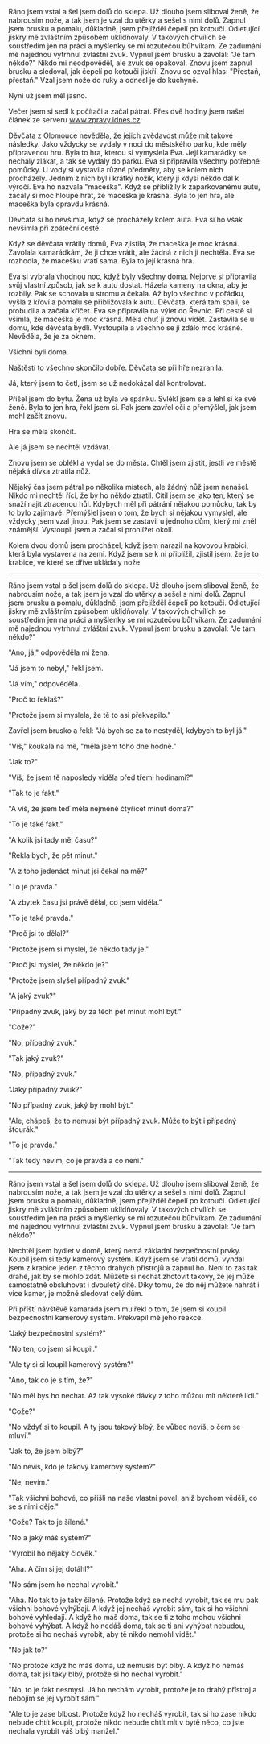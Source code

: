 Ráno jsem vstal a šel jsem dolů do sklepa. Už dlouho jsem sliboval ženě, že nabrousím nože, a tak jsem je vzal do utěrky a sešel s nimi dolů. Zapnul jsem brusku a pomalu, důkladně, jsem přejížděl čepelí po kotouči. Odletující jiskry mě zvláštním způsobem uklidňovaly. V takových chvílích se soustředím jen na práci a myšlenky se mi rozutečou bůhvíkam. Ze zadumání mě najednou vytrhnul zvláštní zvuk. Vypnul jsem brusku a zavolal: "Je tam někdo?" Nikdo mi neodpověděl, ale zvuk se opakoval. Znovu jsem zapnul brusku a sledoval, jak čepelí po kotouči jiskří. Znovu se ozval hlas: "Přestaň, přestaň." Vzal jsem nože do ruky a odnesl je do kuchyně.

Nyní už jsem měl jasno.

Večer jsem si sedl k počítači a začal pátrat. Přes dvě hodiny jsem našel článek ze serveru www.zpravy.idnes.cz:

Děvčata z Olomouce nevěděla, že jejich zvědavost může mít takové následky. Jako vždycky se vydaly v noci do městského parku, kde měly připravenou hru. Byla to hra, kterou si vymyslela Eva. Její kamarádky se nechaly zlákat, a tak se vydaly do parku. Eva si připravila všechny potřebné pomůcky. U vody si vystavila různé předměty, aby se kolem nich procházely. Jedním z nich byl i krátký nožík, který jí kdysi někdo dal k výročí. Eva ho nazvala "maceška". Když se přiblížily k zaparkovanému autu, začaly si moc hloupě hrát, že maceška je krásná. Byla to jen hra, ale maceška byla opravdu krásná.

Děvčata si ho nevšimla, když se procházely kolem auta. Eva si ho však nevšimla při zpáteční cestě.

Když se děvčata vrátily domů, Eva zjistila, že maceška je moc krásná. Zavolala kamarádkám, že ji chce vrátit, ale žádná z nich ji nechtěla. Eva se rozhodla, že macešku vrátí sama. Byla to její krásná hra.

Eva si vybrala vhodnou noc, když byly všechny doma. Nejprve si připravila svůj vlastní způsob, jak se k autu dostat. Házela kameny na okna, aby je rozbily. Pak se schovala u stromu a čekala. Až bylo všechno v pořádku, vyšla z křoví a pomalu se přibližovala k autu. Děvčata, která tam spali, se probudila a začala křičet. Eva se připravila na výlet do Řevnic. Při cestě si všimla, že maceška je moc krásná. Měla chuť ji znovu vidět. Zastavila se u domu, kde děvčata bydlí. Vystoupila a všechno se jí zdálo moc krásné. Nevěděla, že je za oknem.

Všichni byli doma.

Naštěstí to všechno skončilo dobře. Děvčata se při hře nezranila.

Já, který jsem to četl, jsem se už nedokázal dál kontrolovat.

Přišel jsem do bytu. Žena už byla ve spánku. Svlékl jsem se a lehl si ke své ženě. Byla to jen hra, řekl jsem si. Pak jsem zavřel oči a přemýšlel, jak jsem mohl začít znovu.

Hra se měla skončit.

Ale já jsem se nechtěl vzdávat.

Znovu jsem se oblékl a vydal se do města. Chtěl jsem zjistit, jestli ve městě nějaká dívka ztratila nůž.

Nějaký čas jsem pátral po několika místech, ale žádný nůž jsem nenašel. Nikdo mi nechtěl říci, že by ho někdo ztratil. Cítil jsem se jako ten, který se snaží najít ztracenou hůl. Kdybych měl při pátrání nějakou pomůcku, tak by to bylo zajímavé. Přemýšlel jsem o tom, že bych si nějakou vymyslel, ale vždycky jsem vzal jinou. Pak jsem se zastavil u jednoho dům, který mi zněl známější. Vystoupil jsem a začal si prohlížet okolí.

Kolem dvou domů jsem procházel, když jsem narazil na kovovou krabici, která byla vystavena na zemi. Když jsem se k ní přiblížil, zjistil jsem, že je to krabice, ve které se dříve ukládaly nože.




-------

Ráno jsem vstal a šel jsem dolů do sklepa. Už dlouho jsem sliboval ženě, že nabrousím nože, a tak jsem je vzal do utěrky a sešel s nimi dolů. Zapnul jsem brusku a pomalu, důkladně, jsem přejížděl čepelí po kotouči. Odletující jiskry mě zvláštním způsobem uklidňovaly. V takových chvílích se soustředím jen na práci a myšlenky se mi rozutečou bůhvíkam. Ze zadumání mě najednou vytrhnul zvláštní zvuk. Vypnul jsem brusku a zavolal: "Je tam někdo?"

"Ano, já," odpověděla mi žena.

"Já jsem to nebyl," řekl jsem.

"Já vím," odpověděla.

"Proč to řeklaš?"

"Protože jsem si myslela, že tě to asi překvapilo."

Zavřel jsem brusko a řekl: "Já bych se za to nestyděl, kdybych to byl já."

"Víš," koukala na mě, "měla jsem toho dne hodně."

"Jak to?"

"Víš, že jsem tě naposledy viděla před třemi hodinami?"

"Tak to je fakt."

"A víš, že jsem teď měla nejméně čtyřicet minut doma?"

"To je také fakt."

"A kolik jsi tady měl času?"

"Řekla bych, že pět minut."

"A z toho jedenáct minut jsi čekal na mě?"

"To je pravda."

"A zbytek času jsi právě dělal, co jsem viděla."

"To je také pravda."

"Proč jsi to dělal?"

"Protože jsem si myslel, že někdo tady je."

"Proč jsi myslel, že někdo je?"

"Protože jsem slyšel případný zvuk."

"A jaký zvuk?"

"Případný zvuk, jaký by za těch pět minut mohl být."

"Cože?"

"No, případný zvuk."

"Tak jaký zvuk?"

"No, případný zvuk."

"Jaký případný zvuk?"

"No případný zvuk, jaký by mohl být."

"Ale, chápeš, že to nemusí být případný zvuk. Může to být i případný šťourák."

"To je pravda."

"Tak tedy nevím, co je pravda a co není."


-------


Ráno jsem vstal a šel jsem dolů do sklepa. Už dlouho jsem sliboval ženě, že nabrousím nože, a tak jsem je vzal do utěrky a sešel s nimi dolů. Zapnul jsem brusku a pomalu, důkladně, jsem přejížděl čepelí po kotouči. Odletující jiskry mě zvláštním způsobem uklidňovaly. V takových chvílích se soustředím jen na práci a myšlenky se mi rozutečou bůhvíkam. Ze zadumání mě najednou vytrhnul zvláštní zvuk. Vypnul jsem brusku a zavolal: "Je tam někdo?"

Nechtěl jsem bydlet v domě, který nemá základní bezpečnostní prvky. Koupil jsem si tedy kamerový systém. Když jsem se vrátil domů, vyndal jsem z krabice jeden z těchto drahých přístrojů a zapnul ho. Není to zas tak drahé, jak by se mohlo zdát. Můžete si nechat zhotovit takový, že jej může samostatně obsluhovat i dvouletý dítě. Díky tomu, že do něj můžete nahrát i více kamer, je možné sledovat celý dům.



Při příští návštěvě kamaráda jsem mu řekl o tom, že jsem si koupil bezpečnostní kamerový systém. Překvapil mě jeho reakce.

"Jaký bezpečnostní systém?"

"No ten, co jsem si koupil."

"Ale ty si si koupil kamerový systém?"

"Ano, tak co je s tím, že?"

"No měl bys ho nechat. Až tak vysoké dávky z toho můžou mít některé lidi."

"Cože?"

"No vždyť si to koupil. A ty jsou takový blbý, že vůbec nevíš, o čem se mluví."

"Jak to, že jsem blbý?"

"No nevíš, kdo je takový kamerový systém?"

"Ne, nevím."

"Tak všichni bohové, co přišli na naše vlastní povel, aniž bychom věděli, co se s nimi děje."

"Cože? Tak to je šílené."

"No a jaký máš systém?"

"Vyrobil ho nějaký člověk."

"Aha. A čím si jej dotáhl?"

"No sám jsem ho nechal vyrobit."

"Aha. No tak to je taky šílené. Protože když se nechá vyrobit, tak se mu pak všichni bohové vyhýbají. A když jej necháš vyrobit sám, tak si ho všichni bohové vyhledají. A když ho máš doma, tak se ti z toho mohou všichni bohové vyhýbat. A když ho nedáš doma, tak se ti ani vyhýbat nebudou, protože si ho necháš vyrobit, aby tě nikdo nemohl vidět."

"No jak to?"

"No protože když ho máš doma, už nemusíš být blbý. A když ho nemáš doma, tak jsi taky blbý, protože si ho nechal vyrobit."

"No, to je fakt nesmysl. Já ho nechám vyrobit, protože je to drahý přístroj a nebojím se jej vyrobit sám."

"Ale to je zase blbost. Protože když ho necháš vyrobit, tak si ho zase nikdo nebude chtít koupit, protože nikdo nebude chtít mít v bytě něco, co jste nechala vyrobit váš blbý manžel."